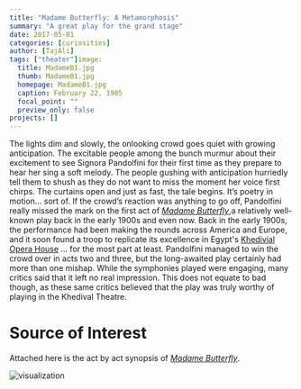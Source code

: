 ```yaml
---
title: "Madame Butterfly: A Metamorphosis"
summary: "A great play for the grand stage"
date: 2017-05-01
categories: [curiosities]
author: [TajAli]
tags: ["theater"]image:
  title: MadameB1.jpg
  thumb: MadameB1.jpg
  homepage: MadameB1.jpg
  caption: February 22, 1905
  focal_point: ""
  preview_only: false
projects: []
---
```

The lights dim and slowly, the onlooking crowd goes quiet with growing anticipation. The excitable people among the bunch murmur about their excitement to see Signora Pandolfini for their first time as they prepare to hear her sing a soft melody. The people gushing with anticipation hurriedly tell them to shush as they do not want to miss the moment her voice first chirps. The curtains open and just as fast, the tale begins. It’s poetry in motion… sort of. If the crowd’s reaction was anything to go off, Pandolfini really missed the mark on the first act of *[Madame Butterfly](http://www.musicwithease.com/puccini-butterfly-story.html)*,a relatively well-known play back in the early 1900s and even now. Back in the early 1900s, the performance had been making the rounds across America and Europe, and it soon found a troop to replicate its excellence in Egypt's [Khedivial Opera House](http://www.cairoopera.org/history.php?lan=En) … for the most part at least. Pandolfini managed to win the crowd over in acts two and three, but the long-awaited play certainly had more than one mishap. While the symphonies played were engaging, many critics said that it left no real impression. This does not equate to bad though, as these same critics believed that the play was truly worthy of playing in the Khedival Theatre.

# Source of Interest
 Attached here is the act by act synopsis of [*Madame
 Butterfly*](http://www.columbia.edu/itc/music/NYCO/butterfly/synopsis.html).

![visualization](https://github.com/dig-eg-gaz/dig-eg-gaz.github.io/blob/master/images/MadameB2.jpg?raw=true)
